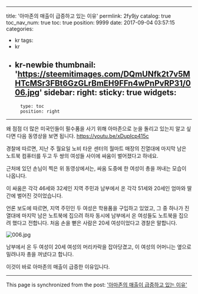 
---
title: '아마존의 매출이 급증하고 있는 이유'
permlink: 2fy9jy
catalog: true
toc_nav_num: true
toc: true
position: 9999
date: 2017-09-04 03:57:15
categories:
- kr
tags:
- kr
- kr-newbie
thumbnail: 'https://steemitimages.com/DQmUNfk2t7v5MHTcMSr3FBt6GzGLrBmEH9FFn4wPnPvRP31/006.jpg'
sidebar:
    right:
        sticky: true
widgets:
    -
        type: toc
        position: right
---


왜 점점 더 많은 미국인들이 필수품을 사기 위해 아마존으로 눈을 돌리고 있는지 알고 싶다면 다음 동영상을 보면 됩니다. 
https://youtu.be/xDupIcp415c

경찰에 따르면, 지난 주 월요일 노비 타운 센터의 월마트 매장의 진열대에 마지막 남은 노트북 컴퓨터를 두고 두 쌍의 여성들 사이에 싸움이 벌어졌다고 하네요. 

근처에 있던 손님이 찍은 위 동영상에서는, 싸움 도중에 한 여성이 총을 꺼내는 모습이 나옵니다. 

이 싸움은 각각 46세와 32세인 지역 주민과 남부에서 온 각각 51세와 20세인 엄마와 딸 간에 벌어진 것이었습니다.  

언론 보도에 따르면, 지역 주민인 두 여성은 학용품을 구입하고 있었고, 그 중 하나가 진열대에 마지막 남은 노트북에 집으려 하자 동시에 남부에서 온 여성들도 노트북을 집으려 했다고 전합니다. 처음 손을 뻗은 사람은 20세 여성이었다고 경찰은 말합니다. 

![006.jpg](https://steemitimages.com/DQmUNfk2t7v5MHTcMSr3FBt6GzGLrBmEH9FFn4wPnPvRP31/006.jpg)

남부에서 온 두 여성이 20세 여성의 머리카락을 잡아당겼고, 이 여성의 어머니는 옆으로 밀려나자 총을 꺼냈다고 합니다. 

이것이 바로 아마존의 매출이 급증한 이유입니다.

- - -

This page is synchronized from the post: ['아마존의 매출이 급증하고 있는 이유'](https://steemit.com/@pius.pius/2fy9jy)
